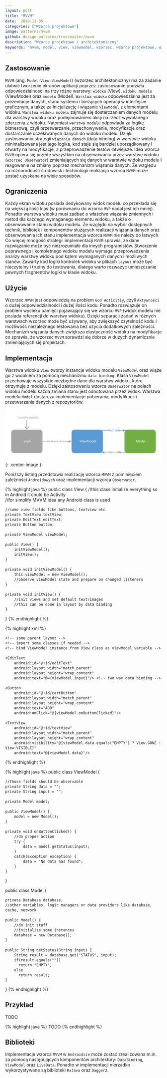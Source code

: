 ```yaml
---
layout: post
title: "MVVM"
date:  2018-11-05
categories: ["Wzorce projektowe"]
image: patterns/mvvm
github: design-patterns/tree/master/mvvm
description: "Wzorce projektowe / architektoniczny"
keywords: "mvvm, model, view, viewmodel, wzorzec, wzorce projektowe, wzorzec architektoniczny, design patterns, android, java, programowanie, programming"
---
```


## Zastosowanie
`MVVM` (ang. `Model-View-ViewModel`) (wzorzec architektoniczny) ma za zadanie ułatwić tworzenie ekranów aplikacji poprzez zastosowanie podziału odpowiedzialności na trzy różne warstwy: `widoku` (View), `widoku modelu` (ViewModel) oraz `modelu` (Model). `Warstwa widoku` odpowiedzialna jest za prezentacje danych, stanu systemu i bieżących operacji w interfejsie graficznym, a także za inicjalizację i wiązanie `ViewModel` z elementami widoku. `Warstwa widoku modelu` zajmuje się dostarczaniem danych modelu dla warstwy widoku oraz podejmowaniem akcji na rzecz wywołanego zdarzenia z widoku. Natomiast `warstwa modelu` odpowiada za logikę biznesową, czyli przetwarzanie, przechowywanie, modyfikacje oraz dostarczanie oczekiwanych danych do widoku modelu. Dzięki zastosowaniu strategii `wiązania danych` (data binding) w warstwie widoku minimalizowana jest jego logika, kod staje się bardziej uporządkowany i otwarty na modyfikacje, a przeprowadzenie testów łatwiejsze. Idea wzorca `MVVM` opiera się przede wszystkim na obserwowaniu przez warstwę widoku (`wzorzec Obserwator`) zmieniających się danych w warstwie widoku modelu i reagowanie na zmiany poprzez mechanizm wiązania danych. Ze względu na różnorodność środowisk i technologii realizacja wzorca `MVVM` może zostać uzyskana na wiele sposobów. 

## Ograniczenia
Każdy ekran widoku posiada dedykowany widok modelu co przekłada się na większą ilość klas (w porównaniu do wzorca `MVP` nadal jest ich mniej). Ponadto warstwa widoku musi zadbać o właściwe wiązanie zmiennych i metod dla każdego wymaganego elementu widoku, a także o obserwowanie stanu widoku modelu. Ze względu na wybór dostępnych technik, bibliotek i komponentów służących realizacji wiązania danych oraz obserwowania ich stanu implementacja wzorca `MVVM` nie należy do łatwych. Co więcej mnogość strategii implementacji `MVVM` sprawia, że dane rozwiązanie może być niezrozumiałe dla innych programistów. Stworzenie poprawnego i kompletnego widoku modelu wymaga przeprowadzenia analizy warstwy widoku pod kątem wymaganych danych i możliwych stanów. Zawarty kod logiki kontrolek widoku w plikach `layout` może być nieczytelny i trudny do testowania, dlatego warto rozważyc umieszczanie pewnych fragmentów logiki w klasie widoku. 

## Użycie
Wzorzec `MVVM` jest odpowiedzią na problem `God Acticitiy`, czyli `Aktywności` o dużej odpowiedzialności i dużej ilości kodu. Ponadto rozwiązuje on problem wycieku pamięci pojawiający się we wzorcu `MVP` (widok modelu nie posiada referencji do warstwy widoku). Dzięki separacji zadań w różnych warstwach wzorzec może być używany, aby zwiększyć czytelność kodu i możliwość niezależnego testowania bez użycia dodatkowych zależności. Mechanizm wiązania danych zwiększa elastyczność widoku na modyfikacje co sprawia, że wzorzec `MVVM` sprawdzi się dobrze w dużych dynamicznie zmieniających się projektach.

## Implementacja
Warstwa widoku `View` tworzy instancje widoku modelu `ViewModel` oraz wiąże go z widokiem za pomocą mechanizmu `data binding`. Klasa `ViewModel` przechowuje wszystkie niezbędne dane dla warstwy widoku, które otrzymuje z modelu. Dzięki zastosowaniu wzorca `Obserwator` na polach widoku modelu każda zmiana stanu jest odnotowana przez widok. Warstwa modelu `Model` dostarcza implementacje pobierania, modyfikacji i przetwarzania danych z repozytoriów.

![MVVM diagram](/assets/img/diagrams/patterns/mvvm.svg){: .center-image }

Poniższy listing przedstawia realizację wzorca `MVVM` z pominięciem zależności `Androidowych` oraz implementacji wzorca `Obserwator`.

{% highlight java %}
public class View {
    //this class initialize everything so in Android it could be Activity  
    //for simplify MVVM idea any Android class is used

    //some view fields like buttons, textview etc
    private TextView textView;
    private EditText editText;
    private Button button;

    private ViewModel viewModel;

    public View() {
        initViewModel();
        initView();
    }

    private void initViewModel() {
        this.viewModel = new ViewModel();
        //observe viewModel state and prepare on changed listeners
    }

    private void initView() {
        //init views and set default text/images
        //this can be done in layout by data binding
    }
}
{% endhighlight %}

{% highlight xml %}
<layout>

    <!-- some parent layout -->
    <!-- import some classes if needed -->
    <!-- bind ViewModel instance from View class as viewModel variable -->

    <EditText
        android:id="@+id/editText"
        android:layout_width="match_parent"
        android:layout_height="wrap_content"
        android:text="@={viewModel.input}"/> <!-- two way data binding -->

    <Button
        android:id="@+id/cartButton"
        android:layout_width="match_parent"
        android:layout_height="wrap_content"
        android:text="ADD"
        android:onClick="@{viewModel.onButtonClicked}"/>

    <TextView
        android:id="@+id/textView"
        android:layout_width="match_parent"
        android:layout_height="wrap_content"
        android:visibility="@{viewModel.data.equals("EMPTY") ? View.GONE : View.VISIBLE}"
        android:text="@{viewModel.data}"/>        

</layout>
{% endhighlight %}

{% highlight java %}
public class ViewModel {

    //those fields should be observable
    private String data = "";
    private String input = "";
    
    private Model model;

    public ViewModel() {
        model = new Model();
    }

    private void onButtonClicked() {
        //do proper action
        try {
            data = model.getStatus(input);
        }
        catch(Exception exception) {
            data = "No data has found";
        }
    }
}

public class Model {

    private Database database;
    //other variables, logic managers or data providers like database, cache, network

    public Model() {
        //do init staff
        //initialize some instances
        database = new Database();
    }

    public String getStatus(String input) {
        String result = database.get("STATUS", input);
        if(result.equals(""))
          return "EMPTY";
        else
          return result;
    }
}
{% endhighlight %}

## Przykład
TODO

{% highlight java %}
TODO
{% endhighlight %}

## Biblioteki
Implementacje wzorca `MVVM` w `Androidzie` może zostać zrealizowana m.in. za pomocą następujących komponentów architektury: `DataBinding`, `ViewModel` oraz `LiveData`. Ponadto w implementacji nierzadko wykorzystywane są biblioteki `RxJava` oraz `Dagger2`.
